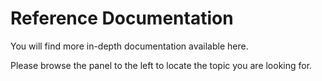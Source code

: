 # Reference Documentation

You will find more in-depth documentation available here.

Please browse the panel to the left to locate the topic you are looking for.